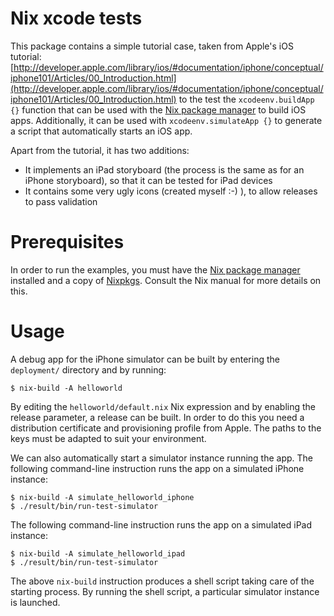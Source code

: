 Nix xcode tests
===============

This package contains a simple tutorial case, taken from Apple's iOS tutorial:
[http://developer.apple.com/library/ios/#documentation/iphone/conceptual/iphone101/Articles/00_Introduction.html](http://developer.apple.com/library/ios/#documentation/iphone/conceptual/iphone101/Articles/00_Introduction.html)
to the test the `xcodeenv.buildApp {}` function that can be used with the
[Nix package manager](http://nixos.org/nix) to build iOS apps. Additionally, it
can be used with `xcodeenv.simulateApp {}` to generate a script that
automatically starts an iOS app.

Apart from the tutorial, it has two additions:

* It implements an iPad storyboard (the process is the same as for an iPhone storyboard), so that it can be tested for iPad devices
* It contains some very ugly icons (created myself :-) ), to allow releases to pass validation

Prerequisites
=============
In order to run the examples, you must have the [Nix package manager](http://nixos.org/nix)
installed and a copy of [Nixpkgs](http://nixos.org/nixpkgs). Consult the Nix
manual for more details on this.

Usage
=====
A debug app for the iPhone simulator can be built by entering the `deployment/`
directory and by running:

    $ nix-build -A helloworld

By editing the `helloworld/default.nix` Nix expression and by enabling the
release parameter, a release can be built. In order to do this you need
a distribution certificate and provisioning profile from Apple. The paths
to the keys must be adapted to suit your environment.

We can also automatically start a simulator instance running the app.
The following command-line instruction runs the app on a simulated iPhone
instance:

    $ nix-build -A simulate_helloworld_iphone
    $ ./result/bin/run-test-simulator

The following command-line instruction runs the app on a simulated iPad
instance:

    $ nix-build -A simulate_helloworld_ipad
    $ ./result/bin/run-test-simulator

The above `nix-build` instruction produces a shell script taking care of
the starting process. By running the shell script, a particular simulator
instance is launched.
